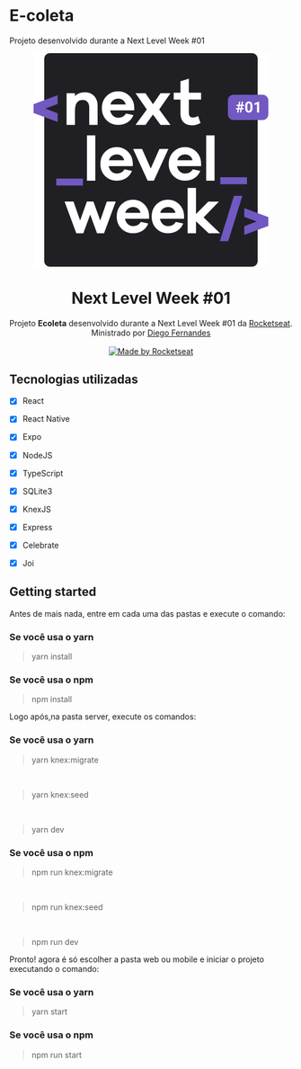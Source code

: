 # E-coleta
Projeto desenvolvido durante a Next Level Week #01


<p  align="center"><img src="web/src/assets/nlw-logo.svg" alt="Logo Next Level Week" align="center"></img></p>

<h1 align="center">Next Level Week #01</h1>
<p  align="center">Projeto <strong>Ecoleta</strong> desenvolvido durante a Next Level Week #01 da <a  href="https://rocketseat.com.br">Rocketseat</a>. Ministrado por <a href="https://github.com/diego3g"> Diego Fernandes </a></p>
<p  align="center"><a  href="https://rocketseat.com.br" align="center"><img alt="Made by Rocketseat" src="https://img.shields.io/badge/made%20by-Rocketseat-%237159C1" align="center"></a></p>

## Tecnologias utilizadas
- [x] React
- [x] React Native
- [x] Expo
- [x] NodeJS
- [x] TypeScript
- [x] SQLite3
- [x] KnexJS
- [x] Express
- [x] Celebrate 
- [x] Joi


## Getting started

Antes de mais nada, entre em cada uma das pastas e execute o comando:
 ### Se você usa o yarn
 > yarn install
 
 ### Se você usa o npm
 > npm install

 Logo após,na pasta server, execute os comandos:
 ### Se você usa o yarn
 > yarn knex:migrate
 
<br/>

 > yarn knex:seed
 
<br/>

 > yarn dev
 
 
  ### Se você usa o npm
 > npm run knex:migrate
 
<br/>

 > npm run knex:seed
 
<br/>

 > npm run dev
 
 Pronto! agora é só escolher a pasta web ou mobile e iniciar o projeto executando o comando:
 
 ### Se você usa o yarn
 > yarn start
 
  ### Se você usa o npm
 > npm run start
 
 
